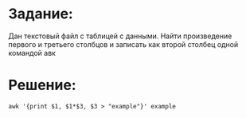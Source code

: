 # Задание:

Дан текстовый файл с таблицей с данными. Найти произведение первого и третьего столбцов и записать как второй столбец одной командой авк

# Решение:

`awk '{print $1, $1*$3, $3 > "example"}' example`